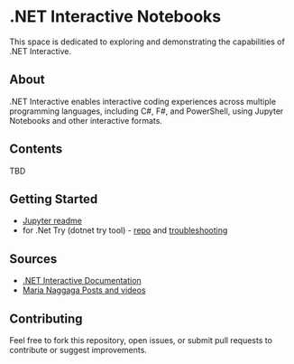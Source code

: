 # .NET Interactive Notebooks

This space is dedicated to exploring and demonstrating the capabilities of .NET Interactive.

## About

.NET Interactive enables interactive coding experiences across multiple programming languages, including C#, F#, and PowerShell, using Jupyter Notebooks and other interactive formats.

## Contents

TBD

## Getting Started

- [Jupyter readme](jupyterNotebooks/ReadMe.md)
- for .Net Try (dotnet try tool) - [repo](https://github.com/dotnet/try) and  [troubleshooting](https://stackoverflow.com/questions/77790887/dotnet-try-wants-to-access-key-tmp-in-your-keychain-should-i-give-it-acces)


## Sources

- [.NET Interactive Documentation](https://github.com/dotnet/interactive/blob/main/docs/FAQ.md)
- [Maria Naggaga Posts and videos](https://devblogs.microsoft.com/dotnet/author/mnaggaga/)

## Contributing

Feel free to fork this repository, open issues, or submit pull requests to contribute or suggest improvements.